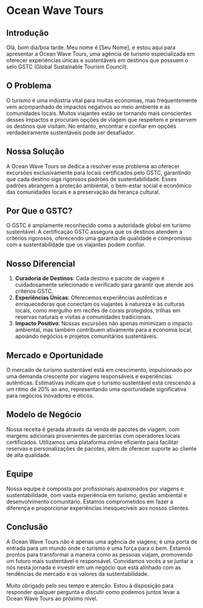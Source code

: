 # Ocean Wave Tours

## Introdução

Olá, bom dia/boa tarde. Meu nome é [Seu Nome], e estou aqui para apresentar a Ocean Wave Tours, uma agência de turismo especializada em oferecer experiências únicas e sustentáveis em destinos que possuem o selo GSTC (Global Sustainable Tourism Council).

## O Problema

O turismo é uma indústria vital para muitas economias, mas frequentemente vem acompanhado de impactos negativos ao meio ambiente e às comunidades locais. Muitos viajantes estão se tornando mais conscientes desses impactos e procuram opções de viagem que respeitem e preservem os destinos que visitam. No entanto, encontrar e confiar em opções verdadeiramente sustentáveis pode ser desafiador.

## Nossa Solução

A Ocean Wave Tours se dedica a resolver esse problema ao oferecer excursões exclusivamente para locais certificados pelo GSTC, garantindo que cada destino siga rigorosos padrões de sustentabilidade. Esses padrões abrangem a proteção ambiental, o bem-estar social e econômico das comunidades locais e a preservação da herança cultural.

## Por Que o GSTC?

O GSTC é amplamente reconhecido como a autoridade global em turismo sustentável. A certificação GSTC assegura que os destinos atendem a critérios rigorosos, oferecendo uma garantia de qualidade e compromisso com a sustentabilidade que os viajantes podem confiar.

## Nosso Diferencial

1. **Curadoria de Destinos**: Cada destino e pacote de viagem é cuidadosamente selecionado e verificado para garantir que atende aos critérios GSTC.
2. **Experiências Únicas**: Oferecemos experiências autênticas e enriquecedoras que conectam os viajantes à natureza e às culturas locais, como mergulho em recifes de corais protegidos, trilhas em reservas naturais e visitas a comunidades tradicionais.
3. **Impacto Positivo**: Nossas excursões não apenas minimizam o impacto ambiental, mas também contribuem ativamente para a economia local, apoiando negócios e projetos comunitários sustentáveis.

## Mercado e Oportunidade

O mercado de turismo sustentável está em crescimento, impulsionado por uma demanda crescente por viagens responsáveis e experiências autênticas. Estimativas indicam que o turismo sustentável está crescendo a um ritmo de 20% ao ano, representando uma oportunidade significativa para negócios inovadores e éticos.

## Modelo de Negócio

Nossa receita é gerada através da venda de pacotes de viagem, com margens adicionais provenientes de parcerias com operadores locais certificados. Utilizamos uma plataforma online eficiente para facilitar reservas e personalizações de pacotes, além de oferecer suporte ao cliente de alta qualidade.

## Equipe

Nossa equipe é composta por profissionais apaixonados por viagens e sustentabilidade, com vasta experiência em turismo, gestão ambiental e desenvolvimento comunitário. Estamos comprometidos em fazer a diferença e proporcionar experiências inesquecíveis aos nossos clientes.

## Conclusão

A Ocean Wave Tours não é apenas uma agência de viagens; é uma porta de entrada para um mundo onde o turismo é uma força para o bem. Estamos prontos para transformar a maneira como as pessoas viajam, promovendo um futuro mais sustentável e responsável. Convidamos vocês a se juntar a nós nesta jornada e investir em um negócio que está alinhado com as tendências de mercado e os valores da sustentabilidade.

Muito obrigado pelo seu tempo e atenção. Estou à disposição para responder qualquer pergunta e discutir como podemos juntos levar a Ocean Wave Tours ao próximo nível.
